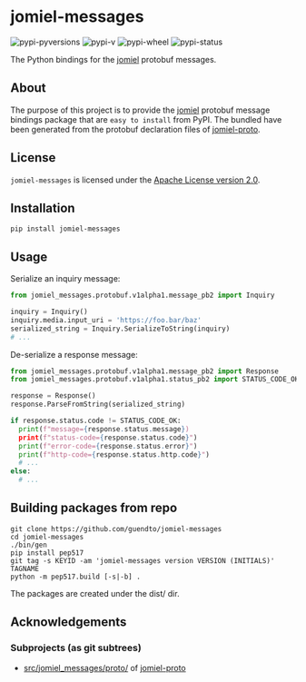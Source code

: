 # jomiel-messages

![pypi-pyversions]
![pypi-v]
![pypi-wheel]
![pypi-status]

[pypi-pyversions]: https://img.shields.io/pypi/pyversions/jomiel-messages?color=%230a66dc
[pypi-v]: https://img.shields.io/pypi/v/jomiel-messages?color=%230a66dc
[pypi-wheel]: https://img.shields.io/pypi/wheel/jomiel-messages?color=%230a66dc
[pypi-status]: https://img.shields.io/pypi/status/jomiel-messages?color=%230a66dc

The Python bindings for the [jomiel] protobuf messages.

## About

The purpose of this project is to provide the [jomiel] protobuf message
bindings package that are `easy to install` from PyPI. The bundled have
been generated from the protobuf declaration files of [jomiel-proto].

## License

`jomiel-messages` is licensed under the [Apache License version
2.0][aplv2].

## Installation

```shell
pip install jomiel-messages
```

## Usage

Serialize an inquiry message:

```python
from jomiel_messages.protobuf.v1alpha1.message_pb2 import Inquiry

inquiry = Inquiry()
inquiry.media.input_uri = 'https://foo.bar/baz'
serialized_string = Inquiry.SerializeToString(inquiry)
# ...
```

De-serialize a response message:

```python
from jomiel_messages.protobuf.v1alpha1.message_pb2 import Response
from jomiel_messages.protobuf.v1alpha1.status_pb2 import STATUS_CODE_OK

response = Response()
response.ParseFromString(serialized_string)

if response.status.code != STATUS_CODE_OK:
  print(f"message={response.status.message})
  print(f"status-code={response.status.code}")
  print(f"error-code={response.status.error}")
  print(f"http-code={response.status.http.code}")
  # ...
else:
  # ...
```

## Building packages from repo

```shell
git clone https://github.com/guendto/jomiel-messages
cd jomiel-messages
./bin/gen
pip install pep517
git tag -s KEYID -am 'jomiel-messages version VERSION (INITIALS)' TAGNAME
python -m pep517.build [-s|-b] .
```

The packages are created under the dist/ dir.

## Acknowledgements

### Subprojects (as git subtrees)

- [src/jomiel_messages/proto/](src/jomiel_messages/proto/) of [jomiel-proto]

[jomiel-proto]: https://github.com/guendto/jomiel-proto/
[jomiel]: https://github.com/guendto/jomiel
[aplv2]: https://www.tldrlegal.com/l/apache2
